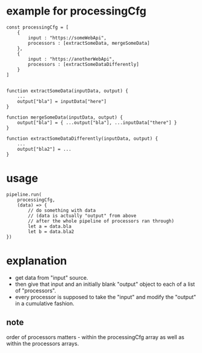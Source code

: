 
# example for processingCfg


    const processingCfg = [
        {
            input : "https://someWebApi",
            processors : [extractSomeData, mergeSomeData]
        },
        {
            input : "https://anotherWebApi",
            processors : [extractSomeDataDifferently]
        }
    ]


    function extractSomeData(inputData, output) {
        ...
        output["bla"] = inputData["here"]
    }

    function mergeSomeData(inputData, output) {
        output["bla"] = { ...output["bla"], ...inputData["there"] }
    }

    function extractSomeDataDifferently(inputData, output) {
        ...
        output["bla2"] = ...
    }

# usage

    pipeline.run(
        processingCfg,
        (data) => {
            // do something with data 
            // (data is actually "output" from above 
            // after the whole pipeline of processors ran through)
            let a = data.bla
            let b = data.bla2
    })


# explanation

- get data from "input" source.
- then give that input and an initially blank "output" object to each of a list of "processors".
- every processor is supposed to take the "input" and modify the "output" in a cumulative fashion.

## note

order of processors matters - within the processingCfg array as well as within the processors arrays.
